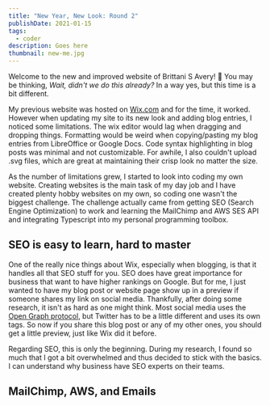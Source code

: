 ```yaml
---
title: "New Year, New Look: Round 2"
publishDate: 2021-01-15
tags:
  - coder
description: Goes here
thumbnail: new-me.jpg
---
```


Welcome to the new and improved website of Brittani S Avery! :tada: You may be thinking, _Wait, didn't we do this already?_ In a way yes, but this time is a bit different.

My previous website was hosted on [Wix.com](https://wix.com/) and for the time, it worked. However when updating my site to its new look and adding blog entries, I noticed some limitations. The wix editor would lag when dragging and dropping things. Formatting would be weird when copying/pasting my blog entries from LibreOffice or Google Docs. Code syntax highlighting in blog posts was minimal and not customizable. For awhile, I also couldn't upload .svg files, which are great at maintaining their crisp look no matter the size.

As the number of limitations grew, I started to look into coding my own website. Creating websites is the main task of my day job and I have created plenty hobby websites on my own, so coding one wasn't the biggest challenge. The challenge actually came from getting SEO (Search Engine Optimization) to work and learning the MailChimp and AWS SES API and integrating Typescript into my personal programming toolbox.

## SEO is easy to learn, hard to master

One of the really nice things about Wix, especially when blogging, is that it handles all that SEO stuff for you. SEO does have great importance for business that want to have higher rankings on Google. But for me, I just wanted to have my blog post or website page show up in a preview if someone shares my link on social media. Thankfully, after doing some research, it isn't as hard as one might think. Most social media uses the [Open Graph protocol](https://ogp.me/), but Twitter has to be a little different and uses its own tags. So now if you share this blog post or any of my other ones, you should get a little preview, just like Wix did it before.

Regarding SEO, this is only the beginning. During my research, I found so much that I got a bit overwhelmed and thus decided to stick with the basics. I can understand why business have SEO experts on their teams.

## MailChimp, AWS, and Emails
